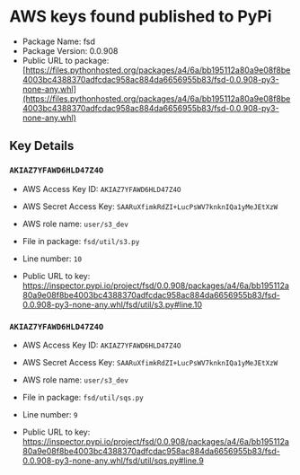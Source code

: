# AWS keys found published to PyPi

* Package Name: fsd
* Package Version: 0.0.908
* Public URL to package: [https://files.pythonhosted.org/packages/a4/6a/bb195112a80a9e08f8be4003bc4388370adfcdac958ac884da6656955b83/fsd-0.0.908-py3-none-any.whl](https://files.pythonhosted.org/packages/a4/6a/bb195112a80a9e08f8be4003bc4388370adfcdac958ac884da6656955b83/fsd-0.0.908-py3-none-any.whl)

## Key Details

### `AKIAZ7YFAWD6HLD47Z4O`

* AWS Access Key ID: `AKIAZ7YFAWD6HLD47Z4O`
* AWS Secret Access Key: `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` 
* AWS role name: `user/s3_dev`
* File in package: `fsd/util/s3.py`
* Line number: `10`

* Public URL to key: https://inspector.pypi.io/project/fsd/0.0.908/packages/a4/6a/bb195112a80a9e08f8be4003bc4388370adfcdac958ac884da6656955b83/fsd-0.0.908-py3-none-any.whl/fsd/util/s3.py#line.10



### `AKIAZ7YFAWD6HLD47Z4O`

* AWS Access Key ID: `AKIAZ7YFAWD6HLD47Z4O`
* AWS Secret Access Key: `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` 
* AWS role name: `user/s3_dev`
* File in package: `fsd/util/sqs.py`
* Line number: `9`

* Public URL to key: https://inspector.pypi.io/project/fsd/0.0.908/packages/a4/6a/bb195112a80a9e08f8be4003bc4388370adfcdac958ac884da6656955b83/fsd-0.0.908-py3-none-any.whl/fsd/util/sqs.py#line.9


